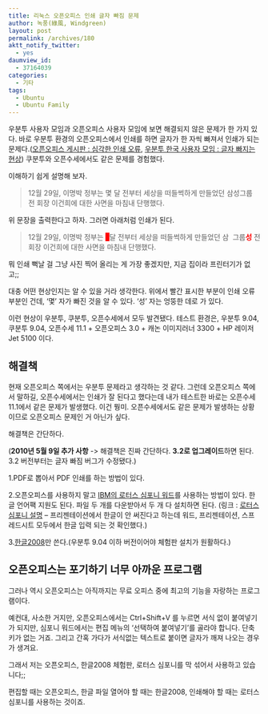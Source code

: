 ```yaml
---
title: 리눅스 오픈오피스 인쇄 글자 빠짐 문제
author: 녹풍(綠風, Windgreen)
layout: post
permalink: /archives/180
aktt_notify_twitter:
  - yes
daumview_id:
  - 37164039
categories:
  - 기타
tags:
  - Ubuntu
  - Ubuntu Family
---
```

우분투 사용자 모임과 오픈오피스 사용자 모임에 보면 해결되지 않은 문제가 한 가지 있다. 바로 우분투 환경의 오픈오피스에서 인쇄를 하면 글자가 한 자씩 빠져서 인쇄가 되는 문제다.(<a href="http://openoffice.or.kr/forums/viewtopic.php?p=9416" target="_blank">오픈오피스 게시판 : 심각한 인쇄 오류</a>, <a href="http://www.ubuntu.or.kr/viewtopic.php?p=15008" target="_blank">우분투 한국 사용자 모임 : 글자 빠지는 현상</a>) 쿠분투와 오픈수세에서도 같은 문제를 경험했다.

이해하기 쉽게 설명해 보자.

> 12월 29일, 이명박 정부는 몇 달 전부터 세상을 떠들썩하게 만들었던 삼성그룹 전 회장 이건희에 대한 사면을 마침내 단행했다.

위 문장을 출력한다고 하자. 그러면 아래처럼 인쇄가 된다.

> 12월 29일, 이명박 정부는 <span style="background-color: #ff0000;">  </span>달 전부터 세상을 떠들썩하게 만들었던 삼  그룹<span style="font-weight: bold; color: #ff0000;">성</span> 전 회장 이건희에 대한 사면을 마침내 단행했다.

뭐 인쇄 뻑날 걸 그냥 사진 찍어 올리는 게 가장 좋겠지만, 지금 집이라 프린터기가 없고;;

대충 어떤 현상인지는 알 수 있을 거라 생각한다. 위에서 빨간 표시한 부분이 인쇄 오류 부분인 건데, &#8216;몇&#8217; 자가 빠진 것을 알 수 있다. &#8216;성&#8217; 자는 엉뚱한 데로 가 있다.

이런 현상이 우분투, 쿠분투, 오픈수세에서 모두 발견됐다. 테스트 환경은, 우분투 9.04, 쿠분투 9.04, 오픈수세 11.1 + 오픈오피스 3.0 + 캐논 이미지러너 3300 + HP 레이저Jet 5100 이다.

## 해결책

현재 오픈오피스 쪽에서는 우분투 문제라고 생각하는 것 같다. 그런데 오픈오피스 쪽에서 말하길, 오픈수세에서는 인쇄가 잘 된다고 했다는데 내가 테스트한 바로는 오픈수세 11.1에서 같은 문제가 발생했다. 이건 뭥미. 오픈수세에서도 같은 문제가 발생하는 상황이므로 오픈오피스 문제인 거 아닌가 싶다.

해결책은 간단하다.

(**2010년 5월 9일 추가 사항** -> 해결책은 진짜 간단하다. **3.2로 업그레이드**하면 된다. 3.2 버전부터는 글자 빠짐 버그가 수정됐다.)

1.PDF로 뽑아서 PDF 인쇄를 하는 방법이 있다.

2.오픈오피스를 사용하지 말고 <a href="http://www-01.ibm.com/software/kr/lotus/symphony.html" target="_blank">IBM의 로터스 심포니 워드</a>를 사용하는 방법이 있다. 한글 언어팩 지원도 된다. 파일 두 개를 다운받아서 두 개 다 설치하면 된다. (링크 : <a href="http://myubuntu.tistory.com/entry/%EA%B7%B8%EA%B0%80-%EC%99%94%EB%8B%A4-IBM-%EB%A1%9C%ED%84%B0%EC%8A%A4-%EC%8B%AC%ED%8F%AC%EB%8B%88-13" target="_blank">로터스 심포니 설명</a> &#8211; 프리젠테이션에서 한글이 안 써진다고 하는데 워드, 프리젠테이션, 스프레드시트 모두에서 한글 입력 되는 것 확인했다.)

3.<a href="http://www.hancom.co.kr/downLoad.downPU.do?mcd=003" target="_blank">한글2008</a>만 쓴다.(우분투 9.04 이하 버전이어야 체험판 설치가 원활하다.)

## 오픈오피스는 포기하기 너무 아까운 프로그램

그러나 역시 오픈오피스는 아직까지는 무료 오피스 중에 최고의 기능을 자랑하는 프로그램이다.

예컨대, 사소한 거지만, 오픈오피스에서는 Ctrl+Shift+V 를 누르면 서식 없이 붙여넣기가 되지만, 심포니 워드에서는 편집 메뉴의 &#8216;선택하여 붙여넣기&#8217;를 골라야 합니다. 단축키가 없는 거죠. 그리고 간혹 가다가 서식없는 텍스트로 붙이면 글자가 깨져 나오는 경우가 생겨요.

그래서 저는 오픈오피스, 한글2008 체험판, 로터스 심포니를 막 섞어서 사용하고 있습니다;;

편집할 때는 오픈오피스, 한글 파일 열어야 할 때는 한글2008, 인쇄해야 할 때는 로터스 심포니를 사용하는 것이죠.